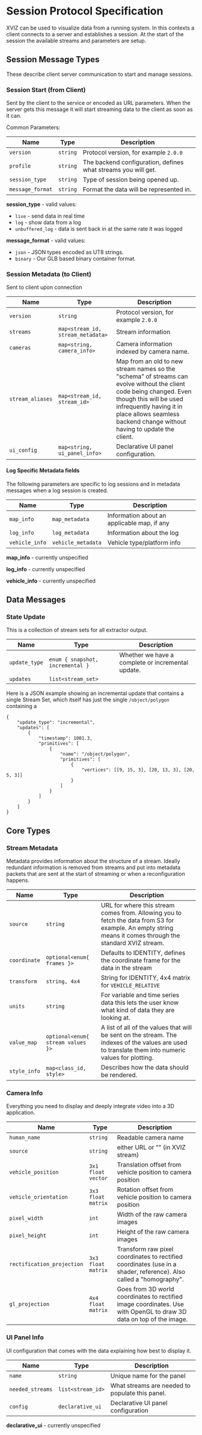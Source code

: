 # Session Protocol Specification

XVIZ can be used to visualize data from a running system.  In this contexts a client connects to a server and establishes a session.  At the start of the session the available streams and parameters are setup.


## Session Message Types

These describe client server communication to start and manage sessions.


### Session Start (from Client)

Sent by the client to the service or encoded as URL parameters.  When the server gets this message it will start streaming data to the client as soon as it can.

Common Parameters:

| Name             | Type     | Description |
| ---              | ---      | --- |
| `version`        | `string` | Protocol version, for example `2.0.0` |
| `profile`        | `string` | The backend configuration, defines what streams you will get. |
| `session_type`   | `string` | Type of session being opened up. |
| `message_format` | `string` | Format the data will be represented in. |

**session_type** - valid values:
* `live` - send data in real time
* `log` - show data from a log
* `unbuffered_log` - data is sent back in at the same rate it was logged

**message_format** - valid values:
* `json` - JSON types encoded as UT8 strings.
* `binary` - Our GLB based binary container format.


### Session Metadata (to Client)

Sent to client upon connection

| Name             | Type                              | Description |
| ---              | ---                               | --- |
| `version`        | `string`                          | Protocol version, for example `2.0.0` |
| `streams`        | `map<stream_id, stream_metadata>` | Stream information |
| `cameras`        | `map<string, camera_info>`        | Camera information indexed by camera name. |
| `stream_aliases` | `map<stream_id, stream_id>`       | Map from an old to new stream names so the "schema" of streams can evolve without the client code being changed.  Even though this will be used infrequently having it in place allows seamless backend change without having to update the client.
| `ui_config`      | `map<string, ui_panel_info>`      | Declarative UI panel configuration. |

#### Log Specific Metadata fields

The following parameters are specific to log sessions and in metadata messages when a log session is created.

| Name             | Type               | Description |
| ---              | ---                | --- |
| `map_info`       | `map_metadata`     | Information about an applicable map, if any |
| `log_info`       | `log_metadata`     | Information about the log |
| `vehicle_info`   | `vehicle_metadata` | Vehicle type/platform info |

**map_info** - currently unspecified

**log_info** - currently unspecified

**vehicle_info** - currently unspecified


## Data Messages

### State Update

This is a collection of stream sets for all extractor output.

| Name             | Type                             | Description |
| ---              | ---                              | --- |
| `update_type`    | `enum { snapshot, incremental }` | Whether we have a complete or incremental update. |
| `updates`        |  `list<stream_set>`              |            |

Here is a JSON example showing an incremental update that contains a single Stream Set, which itself has just the single `/object/polygon` containing a

```
{
    "update_type": "incremental",
    "updates": [
        {
            "timestamp": 1001.3,
            "primitives": [
                {
                    "name": "/object/polygon",
                    "primitives": [
                        {
                            "vertices": [[9, 15, 3], [20, 13, 3], [20, 5, 3]]
                        }
                    ]
                }
            ]
        }
    ]
}
```

## Core Types

### Stream Metadata

Metadata provides information about the structure of a stream. Ideally redundant information is removed from streams and put into metadata packets that are sent at the start of streaming or when a reconfiguration happens.

| Name          | Type                       | Description |
| ---           | ---                        | --- |
| `source`      | `string`                   | URL for where this stream comes from.  Allowing you to fetch the data from S3 for example.  An empty string means it comes through the standard XVIZ stream. |
| `coordinate`  | `optional<enum{ frames }>` | Defaults to IDENTITY, defines the coordinate frame for the data in the stream |
| `transform`   | `string, 4x4` | String for IDENTITY, 4x4 matrix for `VEHICLE_RELATIVE` |
| `units`       | `string`                   | For variable and time series data this lets the user know what kind of data they are looking at. |
| `value_map`   | `optional<enum{ stream values  }>` | A list of all of the values that will be sent on the stream. The indexes of the values are used to translate them into numeric values for plotting. |
| `style_info`  | `map<class_id, style>`     | Describes how the data should be rendered. |


### Camera Info

Everything you need to display and deeply integrate video into a 3D application.

| Name                        | Type               | Description |
| ---                         | ---                | --- |
| `human_name`                | `string`           | Readable camera name |
| `source`                    | `string`           | either URL or "<internal>" (in XVIZ stream) |
| `vehicle_position`          | `3x1 float vector` | Translation offset from vehicle position to camera position |
| `vehicle_orientation`       | `3x3 float matrix` | Rotation offset from vehicle position to camera position |
| `pixel_width`               | `int`              | Width of the raw camera images |
| `pixel_height`              | `int`              | Height of the raw camera images |
| `rectification_projection`  | `3x3 float matrix` | Transform raw pixel coordinates to rectified coordinates (use in a shader, reference).  Also called a "homography". |
| `gl_projection`             | `4x4 float matrix` | Goes from 3D world coordinates to rectified image coordinates.  Use with OpenGL to draw 3D data on top of the image. |



### UI Panel Info

UI configuration that comes with the data explaining how best to display it.

| Name             | Type              | Description |
| ---              | ---               | --- |
| `name`           | `string`          | Unique name for the panel |
| `needed_streams` | `list<stream_id>` | What streams are needed to populate this panel. |
| `config`         | `declarative_ui`  | Declarative UI panel configuration |

**declarative_ui** - currently unspecified
